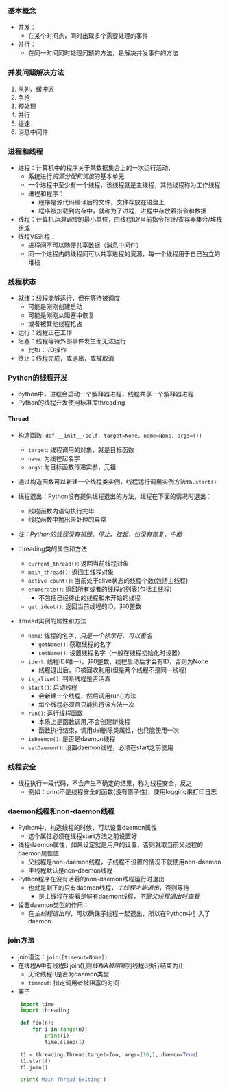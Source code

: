 ### 基本概念
- 并发：
    - 在某个时间点，同时出现多个需要处理的事件
- 并行：
    - 在同一时间同时处理问题的方法，是解决并发事件的方法

### 并发问题解决方法
1. 队列、缓冲区
2. 争抢
3. 预处理
4. 并行
5. 提速
6. 消息中间件

### 进程和线程
- 进程：计算机中的程序关于某数据集合上的一次运行活动，
    - 系统进行*资源分配和调度*的基本单元 
    - 一个进程中至少有一个线程，该线程就是主线程，其他线程称为工作线程
    - 进程和程序：
        - 程序是源代码编译后的文件，文件存放在磁盘上
        - 程序被加载到内存中，就称为了进程，进程中存放着指令和数据
- 线程：计算机*运算调度*的最小单位，由线程ID/当前指令指针/寄存器集合/堆栈组成
- 线程VS进程：
    - 进程间不可以随便共享数据（消息中间件）
    - 同一个进程内的线程间可以共享进程的资源，每一个线程用于自己独立的堆栈

### 线程状态
- 就绪：线程能够运行，但在等待被调度
    - 可能是刚刚创建启动
    - 可能是刚刚从阻塞中恢复
    - 或者被其他线程抢占
- 运行：线程正在工作
- 阻塞：线程等待外部事件发生而无法运行
    - 比如：I/O操作
- 终止：线程完成，或退出，或被取消    

### Python的线程开发
- python中，进程会启动一个解释器进程，线程共享一个解释器进程
- Python的线程开发使用标准库threading

#### Thread
- 构造函数: `def __init__(self, target=None, name=None, args=())`
    - `target`: 线程调用的对象，就是目标函数
    - `name`: 为线程起名字
    - `args`: 为目标函数传递实参，元祖
- 通过构造函数可以新建一个线程类实例，线程运行调用实例方法`th.start()`

- 线程退出：Python没有提供线程退出的方法，线程在下面的情况时退出：
    - 线程函数内语句执行完毕
    - 线程函数中抛出未处理的异常
- *注：Python的线程没有销毁、停止、挂起，也没有恢复、中断*

- threading类的属性和方法
    - `current_thread()`: 返回当前线程对象
    - `main_thread()`: 返回主线程对象
    - `active_count()`: 当前处于alive状态的线程个数(包括主线程)
    - `enumerate()`: 返回所有或者的线程的列表(包括主线程)
        - 不包括已经终止的线程和未开始的线程
    - `get_ident()`: 返回当前线程的ID，非0整数

- Thread实例的属性和方法
    - `name`: 线程的名字，*只是一个标示符，可以重名*
        - `getName()`: 获取线程的名字
        - `setName()`: 设置线程名字（一般在线程初始化时设置）
    - `ident`: 线程ID(唯一)，非0整数，线程启动后才会有ID，否则为None
        - 线程退出后，ID被回收利用(但是两个线程不是同一线程)
    - `is_alive()`: 判断线程是否活着
    - `start()`: 启动线程
        - 会新建一个线程，然后调用run()方法
        - 每个线程必须且只能执行该方法一次
    - `run()`: 运行线程函数
        - 本质上是函数调用,不会创建新线程
        - 函数执行结束，调用del删除类属性，也只能使用一次
    - `isDaemon()`: 是否是daemon线程
    - `setDaemon()`: 设置daemon线程，必须在start之前使用

### 线程安全
- 线程执行一段代码，不会产生不确定的结果，称为线程安全，反之
    - 例如：print不是线程安全的函数(没有原子性)，使用logging来打印日志

### daemon线程和non-daemon线程
- Python中，构造线程的时候，可以设置daemon属性
    - 这个属性必须在线程start方法之前设置好
- 线程daemon属性，如果设定就是用户的设置，否则就取当前父线程的daemon属性值
    - 父线程是non-daemon线程，子线程不设置的情况下就使用non-daemon
    - 主线程默认是non-daemon线程
- Python程序在没有活着的non-daemon线程运行时退出
    - 也就是剩下的只有daemon线程，*主线程才能退出*，否则等待
        - 是主线程在查看是够有daemon线程，*不是父线程退出时查看*
- 设置daemon类型的作用：
    - 在*主线程退出时*，可以确保子线程一起退出，所以在Python中引入了daemon

### join方法
- join语法：`join([timeout=None])`
- 在线程A中有线程B.join(),则*线程A被阻塞*到线程B执行结束为止
    - 无论线程B是否为daemon类型
    - `timeout`: 指定调用者被阻塞的时间
- 栗子
```Python
    import time
    import threading

    def foo(n):
        for i in range(n):
            print(i)
            time.sleep(1)

    t1 = threading.Thread(target=foo, args=(10,), daemon=True)
    t1.start()
    t1.join()

    print('Main Thread Exiting')
```









